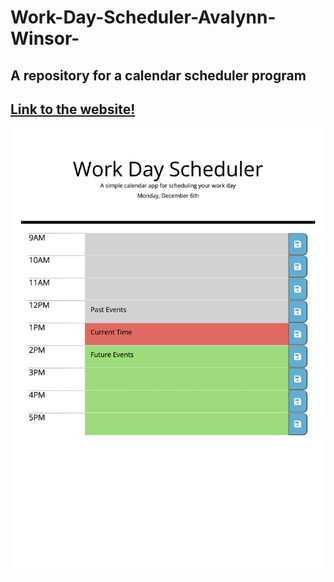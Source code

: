 # Work-Day-Scheduler-Avalynn-Winsor-
## A repository for a calendar scheduler program
## [Link to the website!](https://avalynnw.github.io/Work-Day-Scheduler-Avalynn-Winsor-/)
![Screenshot of the Website](https://github.com/avalynnw/Work-Day-Scheduler-Avalynn-Winsor-/blob/main/assets/images/screenshot.jpg)